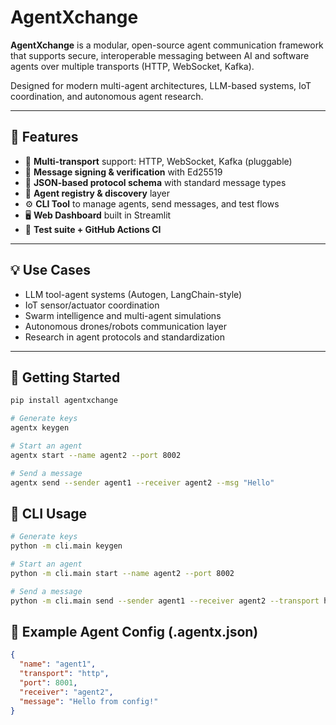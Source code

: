 # AgentXchange

**AgentXchange** is a modular, open-source agent communication framework that supports secure, interoperable messaging between AI and software agents over multiple transports (HTTP, WebSocket, Kafka).

Designed for modern multi-agent architectures, LLM-based systems, IoT coordination, and autonomous agent research.

---

## 🔧 Features

- 🔁 **Multi-transport** support: HTTP, WebSocket, Kafka (pluggable)
- 🔐 **Message signing & verification** with Ed25519
- 📜 **JSON-based protocol schema** with standard message types
- 📡 **Agent registry & discovery** layer
- ⚙️ **CLI Tool** to manage agents, send messages, and test flows
- 🖥️ **Web Dashboard** built in Streamlit
- 🧪 **Test suite + GitHub Actions CI**

---

## 💡 Use Cases

- LLM tool-agent systems (Autogen, LangChain-style)
- IoT sensor/actuator coordination
- Swarm intelligence and multi-agent simulations
- Autonomous drones/robots communication layer
- Research in agent protocols and standardization

---

## 🚀 Getting Started

```bash
pip install agentxchange

# Generate keys
agentx keygen

# Start an agent
agentx start --name agent2 --port 8002

# Send a message
agentx send --sender agent1 --receiver agent2 --msg "Hello"
```

## 🔧 CLI Usage

```bash
# Generate keys
python -m cli.main keygen

# Start an agent
python -m cli.main start --name agent2 --port 8002

# Send a message
python -m cli.main send --sender agent1 --receiver agent2 --transport http --msg "Hello"
```

## 📂 Example Agent Config (.agentx.json)

```json
{
  "name": "agent1",
  "transport": "http",
  "port": 8001,
  "receiver": "agent2",
  "message": "Hello from config!"
}
```